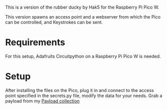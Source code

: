 This is a version of the rubber ducky by Hak5 for the Raspberry Pi Pico W.

This version spawns an access point and a webserver from which the Pico can be controlled, and Keystrokes can be sent.

# Requirements
For this setup, Adafruits Circuitpython on a Raspberry Pi Pico W is needed.

# Setup
After installing the files on the Pico, plug it in and connect to the access point specified in the secrets.py file, modify the data for your needs.
Grab a payload from my [Payload collection]("https://adzsx.github.io/WebDuck#payloads)